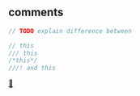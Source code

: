 ## comments

```rust
// TODO explain difference between

// this
/// this
/*this*/
///! and this
```

[📒](https://doc.rust-lang.org/1.17.0/book/comments.html)